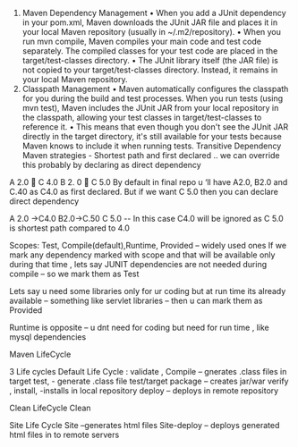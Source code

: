 1. Maven Dependency Management
•	When you add a JUnit dependency in your pom.xml, Maven downloads the JUnit JAR file and places it in your local Maven repository (usually in ~/.m2/repository).
•	When you run mvn compile, Maven compiles your main code and test code separately. The compiled classes for your test code are placed in the target/test-classes directory.
•	The JUnit library itself (the JAR file) is not copied to your target/test-classes directory. Instead, it remains in your local Maven repository.
2.  Classpath Management
•	Maven automatically configures the classpath for you during the build and test processes. When you run tests (using mvn test), Maven includes the JUnit JAR from your local repository in the classpath, allowing your test classes in target/test-classes to reference it.
•	This means that even though you don't see the JUnit JAR directly in the target directory, it's still available for your tests because Maven knows to include it when running tests.
Transitive Dependency
 Maven strategies -  Shortest path and first declared .. we can override this probably by declaring as direct dependency

A 2.0  C 4.0
B 2. 0  C 5.0
By default in final repo u ‘ll have A2.0, B2.0 and C.40 as C4.0 as first declared. But if we want C 5.0 then you can declare direct dependency 

A 2.0 ->C4.0
B2.0->C.50
C 5.0  -- In this case C4.0 will be ignored as C 5.0 is shortest path compared to 4.0

Scopes:
Test, Compile(default),Runtime, Provided – widely used ones
If we mark any dependency marked with scope and that will be available only during that time , lets say JUNIT dependencies are not needed during compile – so we mark them as Test

Lets say u need some libraries only for ur coding but at run time its already available – something like servlet libraries – then u can mark them as Provided

Runtime is opposite – u dnt need for coding but need for run time , like mysql dependencies

Maven LifeCycle

3 Life cycles
Default Life Cycle : 
validate , 
Compile – gnerates .class files in target 
test,  - generate .class file test/target
package – creates jar/war
verify ,
install, -installs in local repository 
deploy – deploys in remote repository 

Clean LifeCycle
Clean

Site Life Cycle
Site –generates html files
Site-deploy – deploys generated html files in to remote servers

